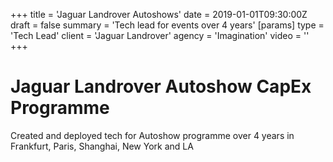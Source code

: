 +++
title = 'Jaguar Landrover Autoshows'
date = 2019-01-01T09:30:00Z
draft = false
summary = 'Tech lead for events over 4 years'
[params]
  type = 'Tech Lead'
  client = 'Jaguar Landrover'
  agency = 'Imagination'
  video = ''
+++

# Jaguar Landrover Autoshow CapEx Programme

Created and deployed tech for Autoshow programme over 4 years in Frankfurt, Paris, Shanghai, New York and LA
